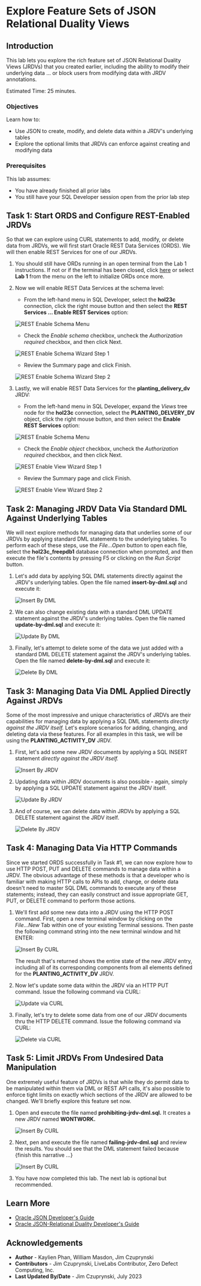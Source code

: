 # Explore Feature Sets of JSON Relational Duality Views

## Introduction

This lab lets you explore the rich feature set of JSON Relational Duality Views (JRDVs) that you created earlier, including the ability to modify their underlying data ... or block users from modifying data with JRDV annotations.

Estimated Time: 25 minutes.

<!-- Watch the video below for a quick walk through of the lab. -->

<!-- update video link. Previous iteration: [](youtube:XnE1yw2k5IU) -->

### Objectives
Learn how to:
- Use JSON to create, modify, and delete data within a JRDV's underlying tables
- Explore the optional limits that JRDVs can enforce against creating and modifying data

### Prerequisites
This lab assumes:
- You have already finished all prior labs
- You still have your SQL Developer session open from the prior lab step

## Task 1: Start ORDS and Configure REST-Enabled JRDVs

So that we can explore using CURL statements to add, modify, or delete data from JRDVs, we will first start Oracle REST Data Services (ORDS). We will then enable REST Services for one of our JRDVs.

1. You should still have ORDs running in an open terminal from the Lab 1 instructions. If not or if the terminal has been closed, click [here](?lab=initialize-ords) or select **Lab 1** from the menu on the left to initialize ORDs once more.

2. Now we will enable REST Data Services at the schema level:

    - From the left-hand menu in SQL Developer, select the **hol23c** connection, click the right mouse button and then select the **REST Services ... Enable REST Services** option:

    ![REST Enable Schema Menu](images/enable-ords-services-at-schema-level.png)

    - Check the *Enable schema* checkbox, uncheck the *Authorization required* checkbox, and then click Next.

    ![REST Enable Schema Wizard Step 1](images/ords-schema-level-wizard-1.png)

    - Review the Summary page and click Finish. 

    ![REST Enable Schema Wizard Step 2](images/ords-schema-level-wizard-2.png)

3. Lastly, we will enable REST Data Services for the **planting\_delivery\_dv** JRDV:

    - From the left-hand menu in SQL Developer, expand the *Views* tree node for the **hol23c** connection, select the **PLANTING\_DELVERY\_DV** object, click the right mouse button, and then select the **Enable REST Services** option:

    ![REST Enable Schema Menu](images/enable-ords-services-at-view-level.png)

    - Check the *Enable object* checkbox, uncheck the *Authorization required* checkbox, and then click Next.

    ![REST Enable View Wizard Step 1](images/ords-view-level-wizard-1.png)

    - Review the Summary page and click Finish. 

    ![REST Enable View Wizard Step 2](images/ords-view-level-wizard-2.png)

## Task 2: Managing JRDV Data Via Standard DML Against Underlying Tables

We will next explore methods for managing data that underlies some of our JRDVs by applying standard DML statements to the underlying tables. To perform each of these steps, use the *File...Open* button to open each file, select the **hol23c_freepdb1** database connection when prompted, and then execute the file's contents by pressing F5 or clicking on the *Run Script* button.

1. Let's add data by applying SQL DML statements directly against the JRDV's underlying tables. Open the file named **insert-by-dml.sql** and execute it:

    ![Insert By DML](images/insert-by-dml.png)

2. We can also change existing data with a standard DML UPDATE statement against the JRDV's underlying tables. Open the file named **update-by-dml.sql** and execute it:

    ![Update By DML](images/update-by-dml.png)

3. Finally, let's attempt to delete some of the data we just added with a standard DML DELETE statement against the JRDV's underlying tables. Open the file named **delete-by-dml.sql** and execute it:

    ![Delete By DML](images/delete-by-dml.png)

## Task 3: Managing Data Via DML Applied Directly Against JRDVs

Some of the most impressive and unique characteristics of JRDVs are their capabilities for managing data by applying a SQL DML statements *directly against the JRDV itself.* Let's explore scenarios for adding, changing, and deleting data via these features. For all examples in this task, we will be using the **PLANTING\_ACTIVITY\_DV** JRDV.

1. First, let's add some new JRDV documents by applying a SQL INSERT statement *directly against the JRDV itself.*

    ![Insert By JRDV](images/insert-by-jrdv.png)

2. Updating data within JRDV documents is also possible - again, simply by applying a SQL UPDATE statement against the JRDV itself.

    ![Update By JRDV](images/update-by-jrdv.png)

3. And of course, we can delete data within JRDVs by applying a SQL DELETE statement against the JRDV itself.

    ![Delete By JRDV](images/delete-by-jrdv.png)

## Task 4: Managing Data Via HTTP Commands

Since we started ORDS successfully in Task #1, we can now explore how to use HTTP POST, PUT and DELETE commands to manage data within a JRDV. The obvious advantage of these methods is that a developer who is familiar with making HTTP calls to APIs to add, change, or delete data doesn't need to master SQL DML commands to execute any of these statements; instead, they can easily construct and issue appropriate GET, PUT, or DELETE command to perform those actions. 

1. We'll first add some new data into a JRDV using the HTTP POST command. First, open a new terminal window by clicking on the *File...New* Tab within one of your existing Terminal sessions. Then paste the following command string into the new terminal window and hit ENTER:

    ![Insert By CURL](images/insert-by-curl.png)

    The result that's returned shows the entire state of the new JRDV entry, including all of its corresponding components from all elements defined for the **PLANTING\_ACTIVITY\_DV** JRDV.

2. Now let's update some data within the JRDV via an HTTP PUT command. Issue the following command via CURL:

    ![Update via CURL](images/update-by-curl.png)

3. Finally, let's try to delete some data from one of our JRDV documents thru the HTTP DELETE command. Issue the following command via CURL:

    ![Delete via CURL](images/delete-by-curl.png)

## Task 5: Limit JRDVs From Undesired Data Manipulation

One extremely useful feature of JRDVs is that while they do permit data to be manipulated within them via DML or REST API calls, it's also possible to enforce tight limits on exactly which sections of the JRDV are allowed to be changed. We'll briefly explore this feature set now.

1. Open and execute the file named **prohibiting-jrdv-dml.sql.** It creates a new JRDV named **WONTWORK.** 

    ![Insert By CURL](images/finish-this.png)

2. Next, pen and execute the file named **failing-jrdv-dml.sql** and review the results. You should see that the DML statement failed because {finish this narrative ...}

    ![Insert By CURL](images/finish-this.png)


3. You have now completed this lab. The next lab is optional but recommended.

## Learn More
* [Oracle JSON Developer's Guide](https://docs.oracle.com/en/database/oracle/oracle-database/23/adjsn/)
* [Oracle JSON-Relational Duality Developer's Guide](https://docs.oracle.com/en/database/oracle/oracle-database/23/jsnvu/)

## Acknowledgements
* **Author** - Kaylien Phan, William Masdon, Jim Czuprynski
* **Contributors** - Jim Czuprynski, LiveLabs Contributor, Zero Defect Computing, Inc.
* **Last Updated By/Date** - Jim Czuprynski, July 2023